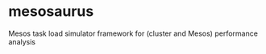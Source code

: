 mesosaurus
==========

Mesos task load simulator framework for (cluster and Mesos) performance analysis
